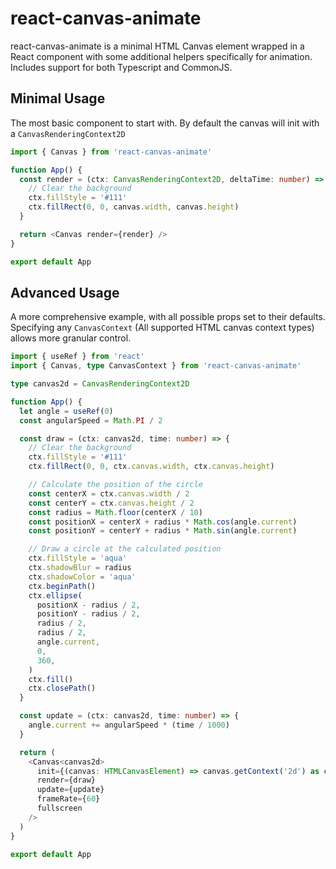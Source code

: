 # react-canvas-animate

react-canvas-animate is a minimal HTML Canvas element wrapped in a React component with some additional helpers specifically for animation. Includes support for both Typescript and CommonJS.

## Minimal Usage

The most basic component to start with. By default the canvas will init with a `CanvasRenderingContext2D`

```typescript
import { Canvas } from 'react-canvas-animate'

function App() {
  const render = (ctx: CanvasRenderingContext2D, deltaTime: number) => {
    // Clear the background
    ctx.fillStyle = '#111'
    ctx.fillRect(0, 0, canvas.width, canvas.height)
  }

  return <Canvas render={render} />
}

export default App
```

## Advanced Usage

A more comprehensive example, with all possible props set to their defaults. Specifying any `CanvasContext` (All supported HTML canvas context types) allows more granular control.

```typescript
import { useRef } from 'react'
import { Canvas, type CanvasContext } from 'react-canvas-animate'

type canvas2d = CanvasRenderingContext2D

function App() {
  let angle = useRef(0)
  const angularSpeed = Math.PI / 2

  const draw = (ctx: canvas2d, time: number) => {
    // Clear the background
    ctx.fillStyle = '#111'
    ctx.fillRect(0, 0, ctx.canvas.width, ctx.canvas.height)

    // Calculate the position of the circle
    const centerX = ctx.canvas.width / 2
    const centerY = ctx.canvas.height / 2
    const radius = Math.floor(centerX / 10)
    const positionX = centerX + radius * Math.cos(angle.current)
    const positionY = centerY + radius * Math.sin(angle.current)

    // Draw a circle at the calculated position
    ctx.fillStyle = 'aqua'
    ctx.shadowBlur = radius
    ctx.shadowColor = 'aqua'
    ctx.beginPath()
    ctx.ellipse(
      positionX - radius / 2,
      positionY - radius / 2,
      radius / 2,
      radius / 2,
      angle.current,
      0,
      360,
    )
    ctx.fill()
    ctx.closePath()
  }

  const update = (ctx: canvas2d, time: number) => {
    angle.current += angularSpeed * (time / 1000)
  }

  return (
    <Canvas<canvas2d>
      init={(canvas: HTMLCanvasElement) => canvas.getContext('2d') as canvas2d}
      render={draw}
      update={update}
      frameRate={60}
      fullscreen
    />
  )
}

export default App

```

